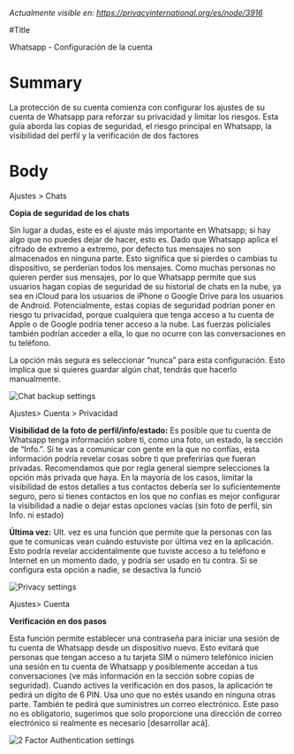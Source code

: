 *Actualmente visible en: https://privacyinternational.org/es/node/3916*

#Title

Whatsapp - Configuración de la cuenta
# Summary

La protección de su cuenta comienza con configurar los ajustes de su cuenta de Whatsapp para reforzar su privacidad y limitar los riesgos. Esta guía aborda las copias de seguridad, el riesgo principal en Whatsapp, la visibilidad del perfil y la verificación de dos factores



# Body

Ajustes > Chats

**Copia de seguridad de los chats**

Sin lugar a dudas, este es el ajuste más importante en Whatsapp; si hay algo que no puedes dejar de hacer, esto es. Dado que Whatsapp aplica el cifrado de extremo a extremo, por defecto tus mensajes no son almacenados en ninguna parte. Esto significa que si pierdes o cambias tu dispositivo, se perderían todos los mensajes. Como muchas personas no quieren perder sus mensajes, por lo que Whatsapp permite que sus usuarios hagan copias de seguridad de su historial de chats en la nube, ya sea en iCloud para los usuarios de iPhone o Google Drive para los usuarios de Android. Potencialmente, estas copias de seguridad podrían poner en riesgo tu privacidad, porque cualquiera que tenga acceso a tu cuenta de Apple o de Google podría tener acceso a la nube. Las fuerzas policiales también podrían acceder a ella, lo que no ocurre con las conversaciones en tu teléfono.

La opción más segura es seleccionar “nunca” para esta configuración. Esto implica que si quieres guardar algún chat, tendrás que hacerlo manualmente.

![Chat backup settings](../../images/wa_chat_backup_2.png?raw=true)

Ajustes> Cuenta > Privacidad

**Visibilidad de la foto de perfil/info/estado:** Es posible que tu cuenta de Whatsapp tenga información sobre ti, como una foto, un estado, la sección de “Info.”. Si te vas a comunicar con gente en la que no confías, esta información podría revelar cosas sobre ti que preferirías que fueran privadas. Recomendamos que por regla general siempre selecciones la opción más privada que haya. En la mayoría de los casos, limitar la visibilidad de estos detalles a tus contactos debería ser lo suficientemente seguro, pero si tienes contactos en los que no confías es mejor configurar la visibilidad a nadie o dejar estas opciones vacías (sin foto de perfil, sin Info. ni estado)

**Última vez:** Ult. vez es una función que permite que la personas con las que te comunicas vean cuándo estuviste por última vez en la aplicación. Esto podría revelar accidentalmente que tuviste acceso a tu teléfono e Internet en un momento dado, y podría ser usado en tu contra. Si se configura esta opción a nadie, se desactiva la funció

![Privacy settings](../../images/wa_privacy_1.png?raw=true)

Ajustes> Cuenta

**Verificación en dos pasos**

Esta función permite establecer una contraseña para iniciar una sesión de tu cuenta de Whatsapp desde un dispositivo nuevo. Esto evitará que personas que tengan acceso a tu tarjeta SIM o número telefónico inicien una sesión en tu cuenta de Whatsapp y posiblemente accedan a tus conversaciones (ve más información en la sección sobre copias de seguridad). Cuando actives la verificación en dos pasos, la aplicación te pedirá un dígito de 6 PIN. Usa uno que no estés usando en ninguna otras parte. También te pedirá que suministres un correo electrónico. Este paso no es obligatorio, sugerimos que solo proporcione una dirección de correo electrónico si realmente es necesario [desarrollar acá].

![2 Factor Authentication settings](../../images/wa_2fa.png?raw=true)
